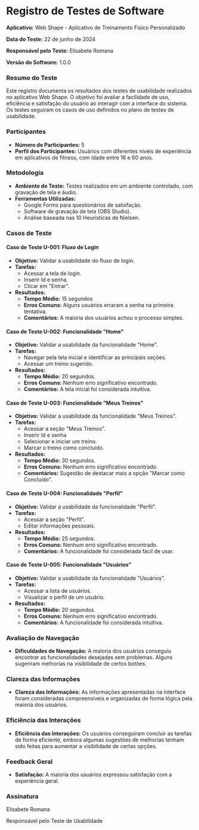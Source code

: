 # Registro de Testes de Software

**Aplicativo:** Web Shape - Aplicativo de Treinamento Físico Personalizado 

**Data do Teste:** 22 de junho de 2024 

**Responsável pelo Teste:** Elisabete Romana 

**Versão do Software:** 1.0.0 

### Resumo do Teste

Este registro documenta os resultados dos testes de usabilidade realizados no aplicativo Web Shape. O objetivo foi avaliar a facilidade de uso, eficiência e satisfação do usuário ao interagir com a interface do sistema. Os testes seguiram os casos de uso definidos no plano de testes de usabilidade. 

### Participantes

- **Número de Participantes:** 5 
- **Perfil dos Participantes:** Usuários com diferentes níveis de experiência em aplicativos de fitness, com idade entre 16 e 60 anos. 

### Metodologia

- **Ambiente de Teste:** Testes realizados em um ambiente controlado, com gravação de tela e áudio. 
- **Ferramentas Utilizadas:**
  - Google Forms para questionários de satisfação.
  - Software de gravação de tela (OBS Studio).
  - Análise baseada nas 10 Heurísticas de Nielsen.

### Casos de Teste 

#### Caso de Teste U-001: Fluxo de Login 
- **Objetivo:** Validar a usabilidade do fluxo de login. 
- **Tarefas:**
  - Acessar a tela de login. 
  - Inserir Id e senha.
  - Clicar em "Entrar". 
- **Resultados:**
  - **Tempo Médio:** 15 segundos 
  - **Erros Comuns:** Alguns usuários erraram a senha na primeira tentativa. 
  - **Comentários:** A maioria dos usuários achou o processo simples. 

#### Caso de Teste U-002: Funcionalidade "Home" 
- **Objetivo:** Validar a usabilidade da funcionalidade "Home".
- **Tarefas:**
  - Navegar pela tela inicial e identificar as principais seções. 
  - Acessar um treino sugerido. 
- **Resultados:**
  - **Tempo Médio:** 20 segundos.
  - **Erros Comuns:** Nenhum erro significativo encontrado.  
  - **Comentários:** A tela inicial foi considerada intuitiva. 
 
#### Caso de Teste U-003: Funcionalidade "Meus Treinos" 
- **Objetivo:** Validar a usabilidade da funcionalidade "Meus Treinos".  
- **Tarefas:**
  - Acessar a seção "Meus Treinos". 
  - Inserir Id e senha 
  - Selecionar e iniciar um treino.
  - Marcar o treino como concluído. 
- **Resultados:**
  - **Tempo Médio:** 30 segundos.
  - **Erros Comuns:** Nenhum erro significativo encontrado. 
  - **Comentários:** Sugestão de destacar mais a opção "Marcar como Concluído". 

#### Caso de Teste U-004: Funcionalidade "Perfil"
- **Objetivo:** Validar a usabilidade da funcionalidade "Perfil". 
- **Tarefas:**
  - Acessar a seção "Perfil".  
  - Editar informações pessoais. 
- **Resultados:**
  - **Tempo Médio:** 25 segundos.
  - **Erros Comuns:** Nenhum erro significativo encontrado.
  - **Comentários:** A funcionalidade foi considerada fácil de usar.

#### Caso de Teste U-005: Funcionalidade "Usuários" 
- **Objetivo:** Validar a usabilidade da funcionalidade "Usuários".
- **Tarefas:**
  - Acessar a lista de usuários. 
  - Visualizar o perfil de um usuário. 
- **Resultados:**
  - **Tempo Médio:** 20 segundos. 
  - **Erros Comuns:** Nenhum erro significativo encontrado.
  - **Comentários:** A funcionalidade foi considerada intuitiva. 

### Avaliação de Navegação 

- **Dificuldades de Navegação:** A maioria dos usuários conseguiu encontrar as funcionalidades desejadas sem problemas. Alguns sugeriram melhorias na visibilidade de certos botões.

### Clareza das Informações 

- **Clareza das Informações:** As informações apresentadas na interface foram consideradas compreensíveis e organizadas de forma lógica pela maioria dos usuários. 

### Eficiência das Interações 

- **Eficiência das Interações:** Os usuários conseguiram concluir as tarefas de forma eficiente, embora algumas sugestões de melhorias tenham sido feitas para aumentar a visibilidade de certas opções. 

### Feedback Geral

-  **Satisfação:** A maioria dos usuários expressou satisfação com a experiência geral. 

### Assinatura 

Elisabete Romana 

Responsável pelo Teste de Usabilidade 
